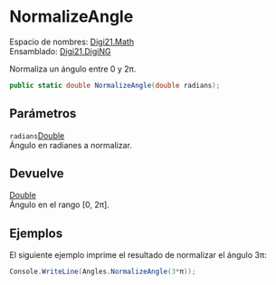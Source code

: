 # NormalizeAngle

Espacio de nombres: [Digi21.Math](../../)  
Ensamblado: [Digi21.DigiNG](../../../)

Normaliza un ángulo entre 0 y 2π.

```csharp
public static double NormalizeAngle(double radians);
```

## Parámetros

`radians`[Double](https://docs.microsoft.com/en-us/dotnet/api/system.double?view=net-5.0)  
Ángulo en radianes a normalizar.

## Devuelve

[Double](https://docs.microsoft.com/en-us/dotnet/api/system.double?view=net-5.0)  
Ángulo en el rango \[0, 2π\].

## Ejemplos

El siguiente ejemplo imprime el resultado de normalizar el ángulo 3π:

```csharp
Console.WriteLine(Angles.NormalizeAngle(3*π));
```

